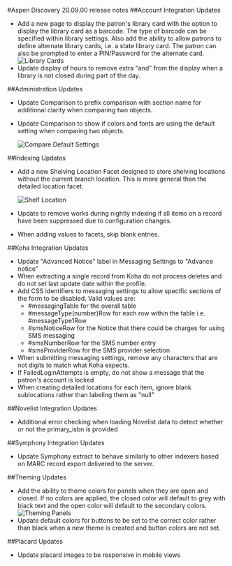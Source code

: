 #Aspen Discovery 20.09.00 release notes
##Account Integration Updates
- Add a new page to display the patron's library card with the option to display the library card as a barcode. The type of barcode can be specified within library settings. Also add the ability to allow patrons to define alternate library cards, i.e. a state library card. The patron can also be prompted to enter a PIN/Password for the alternate card.  
  ![Library Cards](/release_notes/images/20_09_00_library_cards.png)
- Update display of hours to remove extra "and" from the display when a library is not closed during part of the day.

##Administration Updates
- Update Comparison to prefix comparison with section name for additional clarity when comparing two objects.
- Update Comparison to show if colors and fonts are using the default setting when comparing two objects.

  ![Compare Default Settings](/release_notes/images/20_09_00_admin_compare_default.png)

##Indexing Updates
- Add a new Shelving Location Facet designed to store shelving locations without the current branch location.  This is more general than the detailed location facet.

  ![Shelf Location](/release_notes/images/20_09_00_shelf_location.png)
- Update to remove works during nightly indexing if all items on a record have been suppressed due to configuration changes. 
- When adding values to facets, skip blank entries.

##Koha Integration Updates
- Update "Advanced Notice" label in Messaging Settings to "Advance notice"
- When extracting a single record from Koha do not process deletes and do not set last update date within the profile. 
- Add CSS identifiers to messaging settings to allow specific sections of the form to be disabled. Valid values are: 
  - \#messagingTable for the overall table 
  - \#messageType(number)Row for each row within the table i.e. \#messageType1Row
  - \#smsNoticeRow for the Notice that there could be charges for using SMS messaging
  - \#smsNumberRow for the SMS number entry
  - \#smsProviderRow for the SMS provider selection
- When submitting messaging settings, remove any characters that are not digits to match what Koha expects.
- If FailedLoginAttempts is empty, do not show a message that the patron's account is locked
- When creating detailed locations for each item, ignore blank sublocations rather than labeling them as "null" 

##Novelist Integration Updates
- Additional error checking when loading Novelist data to detect whether or not the primary_isbn is provided

##Symphony Integration Updates
- Update Symphony extract to behave similarly to other indexers based on MARC record export delivered to the server.

##Theming Updates
- Add the ability to theme colors for panels when they are open and closed.  If no colors are applied, the closed color will default to grey with black text and the open color will default to the secondary colors. 
  ![Theming Panels](/release_notes/images/20_09_00_theme_panels.png)
- Update default colors for buttons to be set to the correct color rather than black when a new theme is created and button colors are not set.

##Placard Updates
- Update placard images to be responsive in mobile views